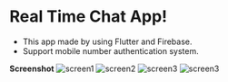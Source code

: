 # Real Time Chat App!
 - This app made by using Flutter and Firebase.
 - Support mobile number authentication  system.
 
**Screenshot**
![screen1](https://github.com/imashaWe/assets/blob/main/s1.png)
![screen2](https://github.com/imashaWe/assets/blob/main/s2.png)
![screen3](https://github.com/imashaWe/assets/blob/main/s3.png)
![screen3](https://github.com/imashaWe/assets/blob/main/s4.png)
